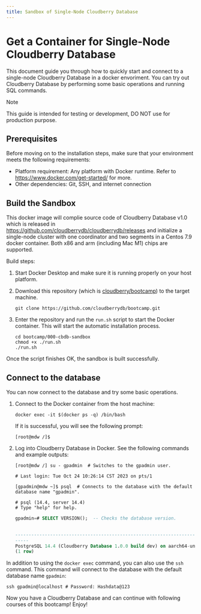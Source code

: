 ```yaml
---
title: Sandbox of Single-Node Cloudberry Database
---
```


# Get a Container for Single-Node Cloudberry Database

This document guide you through how to quickly start and connect to a single-node Cloudberry Database in a docker envoriment. You can try out Cloudberry Database by performing some basic operations and running SQL commands.

> [!NOTE]
> This guide is intended for testing or development, DO NOT use for production purpose.


## Prerequisites

Before moving on to the installation steps, make sure that your environment meets the following requirements:

- Platform requirement: Any platform with Docker runtime. Refer to https://www.docker.com/get-started/ for more.
- Other dependencies: Git, SSH, and internet connection

## Build the Sandbox

This docker image will complie source code of Cloudberry Database v1.0 which is released in https://github.com/cloudberrydb/cloudberrydb/releases and initialize a single-node cluster with one coordinator and two segments in a Centos 7.9 docker container. Both x86 and arm (including Mac M1) chips are supported.

Build steps:

1. Start Docker Desktop and make sure it is running properly on your host platform.

2. Download this repository (which is [cloudberry/bootcamp](https://github.com/cloudberrydb/bootcamp)) to the target machine.

    ```shell
    git clone https://github.com/cloudberrydb/bootcamp.git
    ```

3. Enter the repository and run the `run.sh` script to start the Docker container. This will start the automatic installation process.

    ```shell
    cd bootcamp/000-cbdb-sandbox
    chmod +x ./run.sh
    ./run.sh
    ```

Once the script finishes OK, the sandbox is built successfully. 

## Connect to the database

You can now connect to the database and try some basic operations.

1. Connect to the Docker container from the host machine:

    ```shell
    docker exec -it $(docker ps -q) /bin/bash
    ```

    If it is successful, you will see the following prompt:

    ```shell
    [root@mdw /]$
    ```

2. Log into Cloudberry Database in Docker. See the following commands and example outputs:

    ```shell
    [root@mdw /] su - gpadmin  # Switches to the gpadmin user.

    # Last login: Tue Oct 24 10:26:14 CST 2023 on pts/1

    [gpadmin@mdw ~]$ psql  # Connects to the database with the default database name "gpadmin".

    # psql (14.4, server 14.4)
    # Type "help" for help.
    ```

    ```sql
    gpadmin=# SELECT VERSION();  -- Checks the database version.
                                                                                            version

    -----------------------------------------------------------------------------------------------------------------------------------------------------------------------------------
    -----
    PostgreSQL 14.4 (Cloudberry Database 1.0.0 build dev) on aarch64-unknown-linux-gnu, compiled by gcc (GCC) 10.2.1 20210130 (Red Hat 10.2.1-11), 64-bit compiled on Oct 24 2023 10:24:28
    (1 row)
    ```

In addition to using the `docker exec` command, you can also use the `ssh` command. This command will connect to the database with the default database name `gpadmin`:

```shell
ssh gpadmin@localhost # Password: Hashdata@123
```

Now you have a Cloudberry Database and can continue with following courses of this bootcamp! Enjoy!

<!-- ## Pseudo-Distributed-Operation -->

<!-- ## Fully-Distributed-Operation -->
